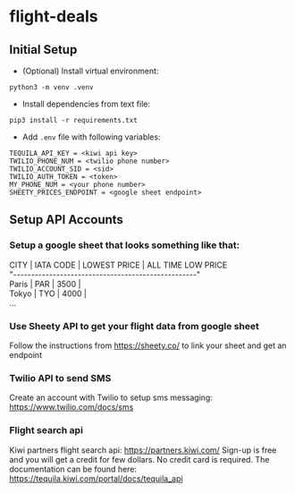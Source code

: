 # flight-deals

## Initial Setup
- (Optional) Install virtual environment:
```
python3 -m venv .venv
```
- Install dependencies from text file:
```
pip3 install -r requirements.txt
```
- Add ```.env``` file with following variables:
```
TEQUILA_API_KEY = <kiwi api key>
TWILIO_PHONE_NUM = <twilio phone number>
TWILIO_ACCOUNT_SID = <sid>
TWILIO_AUTH_TOKEN = <token>
MY_PHONE_NUM = <your phone number>
SHEETY_PRICES_ENDPOINT = <google sheet endpoint>
```

## Setup API Accounts
### Setup a google sheet that looks something like that:
CITY  | IATA CODE | LOWEST PRICE | ALL TIME LOW PRICE<br/>
"---------------------------------------------------"<br/>
Paris | PAR       | 3500         | <br/>
Tokyo | TYO       | 4000         | <br/>
...

### Use Sheety API to get your flight data from google sheet
Follow the instructions from https://sheety.co/ to link your sheet and get an endpoint

### Twilio API to send SMS
Create an account with Twilio to setup sms messaging: https://www.twilio.com/docs/sms

### Flight search api
Kiwi partners flight search api: https://partners.kiwi.com/
Sign-up is free and you will get a credit for few dollars. No credit card is required.
The documentation can be found here: https://tequila.kiwi.com/portal/docs/tequila_api

